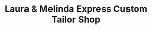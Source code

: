 ---
title: "Laura & Melinda Express Custom Tailor Shop"
url: /new-york/laura-and-melinda-express-custom-tailor-shop/
shop: tailor
---